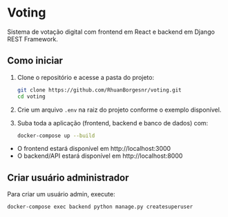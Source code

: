 # Voting

Sistema de votação digital com frontend em React e backend em Django REST Framework.

## Como iniciar

1. Clone o repositório e acesse a pasta do projeto:
   ```bash
   git clone https://github.com/RhuanBorgesnr/voting.git
   cd voting
   ```

2. Crie um arquivo `.env` na raiz do projeto conforme o exemplo disponível.

3. Suba toda a aplicação (frontend, backend e banco de dados) com:
   ```bash
   docker-compose up --build
   ```

- O frontend estará disponível em http://localhost:3000  
- O backend/API estará disponível em http://localhost:8000

## Criar usuário administrador

Para criar um usuário admin, execute:
```bash
docker-compose exec backend python manage.py createsuperuser
```
```